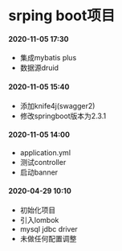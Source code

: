 # srping boot项目

#### 2020-11-05 17:30
- 集成mybatis plus
- 数据源druid

#### 2020-11-05 15:40
- 添加knife4j(swagger2)
- 修改springboot版本为2.3.1

#### 2020-11-05 14:00
- application.yml
- 测试controller
- 启动banner

#### 2020-04-29 10:10
- 初始化项目
- 引入lombok
- mysql jdbc driver
- 未做任何配置调整

